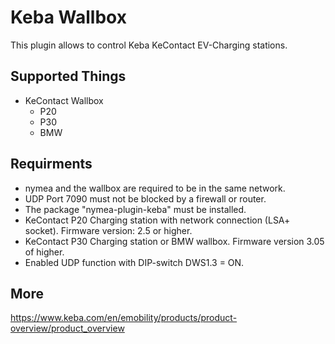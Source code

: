 # Keba Wallbox

This plugin allows to control Keba KeContact EV-Charging stations. 

## Supported Things

* KeContact Wallbox
	* P20
	* P30
	* BMW

## Requirments

* nymea and the wallbox are required to be in the same network. 
* UDP Port 7090 must not be blocked by a firewall or router.
* The package "nymea-plugin-keba" must be installed.
* KeContact  P20  Charging  station  with  network  connection  (LSA+  socket). Firmware version: 2.5 or higher.
* KeContact  P30  Charging  station  or  BMW  wallbox. Firmware version 3.05 of higher.
* Enabled  UDP  function  with  DIP-switch  DWS1.3  =  ON.

## More

https://www.keba.com/en/emobility/products/product-overview/product_overview
